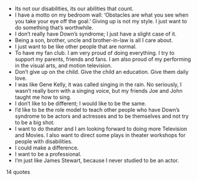  - Its not our disabilities, its our abilities that count.
 - I have a motto on my bedroom wall: ‘Obstacles are what you see when you take your eye off the goal.’ Giving up is not my style. I just want to do something that’s worthwhile.
 - I don’t really have Down’s syndrome; I just have a slight case of it.
 - Being a son, brother, uncle and brother-in-law is all I care about.
 - I just want to be like other people that are normal.
 - To have my fan club. I am very proud of doing everything. I try to support my parents, friends and fans. I am also proud of my performing in the visual arts, and motion television.
 - Don’t give up on the child. Give the child an education. Give them daily love.
 - I was like Gene Kelly, it was called singing in the rain. No seriously, I wasn’t really born with a singing voice, but my friends Joe and John taught me how to sing.
 - I don’t like to be different; I would like to be the same.
 - I’d like to be the role model to teach other people who have Down’s syndrome to be actors and actresses and to be themselves and not try to be a big shot.
 - I want to do theater and I am looking forward to doing more Television and Movies. I also want to direct some plays in theater workshops for people with disabilities.
 - I could make a difference.
 - I want to be a professional.
 - I’m just like James Stewart, because I never studied to be an actor.

14 quotes
